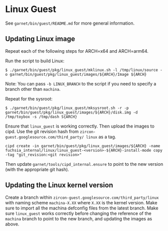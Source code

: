 # Linux Guest

See `garnet/bin/guest/README.md` for more general information.

## Updating Linux image

Repeat each of the following steps for ARCH=x64 and ARCH=arm64.

Run the script to build Linux:
```
$ ./garnet/bin/guest/pkg/linux_guest/mklinux.sh -l /tmp/linux/source -o garnet/bin/guest/pkg/linux_guest/images/${ARCH}/Image ${ARCH}
```
Note: You can pass `-b LINUX_BRANCH` to the script if you need to specify a
branch other than `machina`.

Repeat for the sysroot:
```
$ ./garnet/bin/guest/pkg/linux_guest/mksysroot.sh -r -p garnet/bin/guest/pkg/linux_guest/images/${ARCH}/disk.img -d /tmp/toybox -s /tmp/dash S{ARCH}
```

Ensure that `linux_guest` is working correctly. Then upload the images to cipd.
Use the git revision hash from `zircon-guest.googlesource.com/third_party/
linux` as a tag.
```
cipd create -in garnet/bin/guest/pkg/linux_guest/images/${ARCH} -name fuchsia_internal/linux/linux_guest-<version>-${ARCH}-install-mode copy -tag "git_revision:<git revision>"

```

Then update `garnet/tools/cipd_internal.ensure` to point to the new version
(with the appropriate git hash).

## Updating the Linux kernel version

Create a branch within `zircon-guest.googlesource.com/third_party/linux` with
naming scheme `machina-X.XX` where `X.XX` is the kernel version. Make sure to
import all the machina defconfig files from the latest branch. Make sure
`linux_guest` works correctly before changing the reference of the `machina`
branch to point to the new branch, and updating the images as above.
